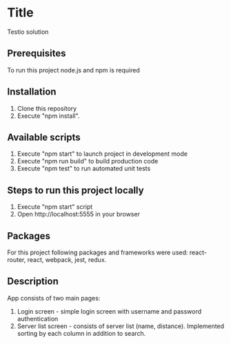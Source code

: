 # Title

Testio solution

## Prerequisites

To run this project node.js and npm is required

## Installation

1.  Clone this repository
2.  Execute "npm install".

## Available scripts

1.  Execute "npm start" to launch project in development mode
2.  Execute "npm run build" to build production code
3.  Execute "npm test" to run automated unit tests

## Steps to run this project locally

1.  Execute "npm start" script
2.  Open http://localhost:5555 in your browser

## Packages

For this project following packages and frameworks were used: react-router, react, webpack, jest, redux.

## Description

App consists of two main pages:

1.  Login screen - simple login screen with username and password authentication
2.  Server list screen - consists of server list (name, distance). Implemented sorting by each column in addition to search.
